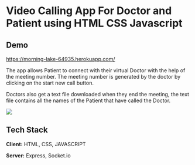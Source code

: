 
# Video Calling App For Doctor and Patient using HTML CSS Javascript 

## Demo

https://morning-lake-64935.herokuapp.com/


The app allows Patient to connect with their virtual Doctor with the help of the meeting number. The meeting number is generated by the doctor by clicking on the start new call button.




Doctors also get a text file downloaded when they end the meeting, the text file contains all the names of the Patient that have called the Doctor.

![](public/images/image-1.png)

## Tech Stack

**Client:** HTML, CSS, JAVASCRIPT

**Server:** Express, Socket.io

  
